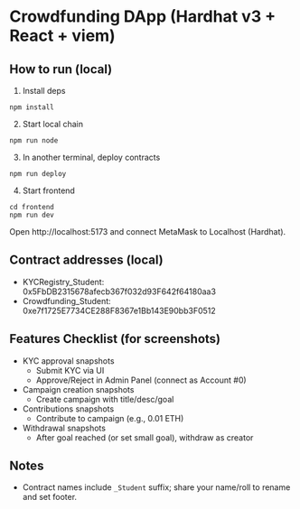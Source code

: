 # Crowdfunding DApp (Hardhat v3 + React + viem)

## How to run (local)

1. Install deps
```
npm install
```
2. Start local chain
```
npm run node
```
3. In another terminal, deploy contracts
```
npm run deploy
```
4. Start frontend
```
cd frontend
npm run dev
```
Open http://localhost:5173 and connect MetaMask to Localhost (Hardhat).

## Contract addresses (local)
- KYCRegistry_Student: 0x5FbDB2315678afecb367f032d93F642f64180aa3
- Crowdfunding_Student: 0xe7f1725E7734CE288F8367e1Bb143E90bb3F0512

## Features Checklist (for screenshots)
- KYC approval snapshots
  - Submit KYC via UI
  - Approve/Reject in Admin Panel (connect as Account #0)
- Campaign creation snapshots
  - Create campaign with title/desc/goal
- Contributions snapshots
  - Contribute to campaign (e.g., 0.01 ETH)
- Withdrawal snapshots
  - After goal reached (or set small goal), withdraw as creator

## Notes
- Contract names include `_Student` suffix; share your name/roll to rename and set footer.
